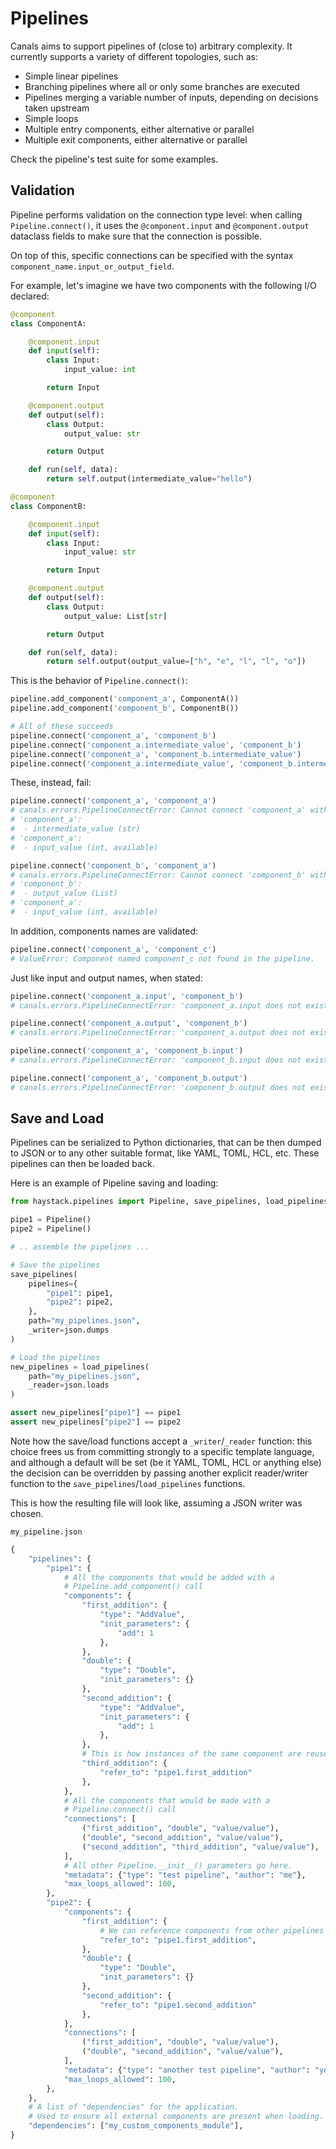 # Pipelines

Canals aims to support pipelines of (close to) arbitrary complexity. It currently supports a variety of different topologies, such as:

- Simple linear pipelines
- Branching pipelines where all or only some branches are executed
- Pipelines merging a variable number of inputs, depending on decisions taken upstream
- Simple loops
- Multiple entry components, either alternative or parallel
- Multiple exit components, either alternative or parallel

Check the pipeline's test suite for some examples.

## Validation

Pipeline performs validation on the connection type level: when calling `Pipeline.connect()`, it uses the `@component.input` and `@component.output` dataclass fields to make sure that the connection is possible.

On top of this, specific connections can be specified with the syntax `component_name.input_or_output_field`.

For example, let's imagine we have two components with the following I/O declared:

```python
@component
class ComponentA:

    @component.input
    def input(self):
        class Input:
            input_value: int

        return Input

    @component.output
    def output(self):
        class Output:
            output_value: str

        return Output

    def run(self, data):
        return self.output(intermediate_value="hello")

@component
class ComponentB:

    @component.input
    def input(self):
        class Input:
            input_value: str

        return Input

    @component.output
    def output(self):
        class Output:
            output_value: List[str]

        return Output

    def run(self, data):
        return self.output(output_value=["h", "e", "l", "l", "o"])
```

This is the behavior of `Pipeline.connect()`:

```python
pipeline.add_component('component_a', ComponentA())
pipeline.add_component('component_b', ComponentB())

# All of these succeeds
pipeline.connect('component_a', 'component_b')
pipeline.connect('component_a.intermediate_value', 'component_b')
pipeline.connect('component_a', 'component_b.intermediate_value')
pipeline.connect('component_a.intermediate_value', 'component_b.intermediate_value')
```

These, instead, fail:

```python
pipeline.connect('component_a', 'component_a')
# canals.errors.PipelineConnectError: Cannot connect 'component_a' with 'component_a': no matching connections available.
# 'component_a':
#  - intermediate_value (str)
# 'component_a':
#  - input_value (int, available)

pipeline.connect('component_b', 'component_a')
# canals.errors.PipelineConnectError: Cannot connect 'component_b' with 'component_a': no matching connections available.
# 'component_b':
#  - output_value (List)
# 'component_a':
#  - input_value (int, available)
```

In addition, components names are validated:

```python
pipeline.connect('component_a', 'component_c')
# ValueError: Component named component_c not found in the pipeline.
```

Just like input and output names, when stated:

```python
pipeline.connect('component_a.input', 'component_b')
# canals.errors.PipelineConnectError: 'component_a.input does not exist. Output connections of component_a are: intermediate_value (type str)

pipeline.connect('component_a.output', 'component_b')
# canals.errors.PipelineConnectError: 'component_a.output does not exist. Output connections of component_a are: intermediate_value (type str)

pipeline.connect('component_a', 'component_b.input')
# canals.errors.PipelineConnectError: 'component_b.input does not exist. Input connections of component_b are: intermediate_value (type str)

pipeline.connect('component_a', 'component_b.output')
# canals.errors.PipelineConnectError: 'component_b.output does not exist. Input connections of component_b are: intermediate_value (type str)
```

## Save and Load

Pipelines can be serialized to Python dictionaries, that can be then dumped to JSON or to any other suitable format, like YAML, TOML, HCL, etc. These pipelines can then be loaded back.

Here is an example of Pipeline saving and loading:

```python
from haystack.pipelines import Pipeline, save_pipelines, load_pipelines

pipe1 = Pipeline()
pipe2 = Pipeline()

# .. assemble the pipelines ...

# Save the pipelines
save_pipelines(
    pipelines={
        "pipe1": pipe1,
        "pipe2": pipe2,
    },
    path="my_pipelines.json",
    _writer=json.dumps
)

# Load the pipelines
new_pipelines = load_pipelines(
    path="my_pipelines.json",
    _reader=json.loads
)

assert new_pipelines["pipe1"] == pipe1
assert new_pipelines["pipe2"] == pipe2
```

Note how the save/load functions accept a `_writer`/`_reader` function: this choice frees us from committing strongly to a specific template language, and although a default will be set (be it YAML, TOML, HCL or anything else) the decision can be overridden by passing another explicit reader/writer function to the `save_pipelines`/`load_pipelines` functions.

This is how the resulting file will look like, assuming a JSON writer was chosen.

`my_pipeline.json`

```python
{
    "pipelines": {
        "pipe1": {
            # All the components that would be added with a
            # Pipeline.add_component() call
            "components": {
                "first_addition": {
                    "type": "AddValue",
                    "init_parameters": {
                        "add": 1
                    },
                },
                "double": {
                    "type": "Double",
                    "init_parameters": {}
                },
                "second_addition": {
                    "type": "AddValue",
                    "init_parameters": {
                        "add": 1
                    },
                },
                # This is how instances of the same component are reused
                "third_addition": {
                    "refer_to": "pipe1.first_addition"
                },
            },
            # All the components that would be made with a
            # Pipeline.connect() call
            "connections": [
                ("first_addition", "double", "value/value"),
                ("double", "second_addition", "value/value"),
                ("second_addition", "third_addition", "value/value"),
            ],
            # All other Pipeline.__init__() parameters go here.
            "metadata": {"type": "test pipeline", "author": "me"},
            "max_loops_allowed": 100,
        },
        "pipe2": {
            "components": {
                "first_addition": {
                    # We can reference components from other pipelines too!
                    "refer_to": "pipe1.first_addition",
                },
                "double": {
                    "type": "Double",
                    "init_parameters": {}
                },
                "second_addition": {
                    "refer_to": "pipe1.second_addition"
                },
            },
            "connections": [
                ("first_addition", "double", "value/value"),
                ("double", "second_addition", "value/value"),
            ],
            "metadata": {"type": "another test pipeline", "author": "you"},
            "max_loops_allowed": 100,
        },
    },
    # A list of "dependencies" for the application.
    # Used to ensure all external components are present when loading.
    "dependencies": ["my_custom_components_module"],
}
```
